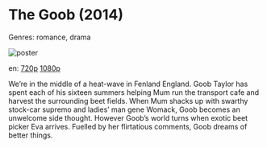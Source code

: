 # The Goob (2014)

Genres: romance, drama

![poster](http://image.tmdb.org/t/p/w500/vfhqRkz50ll5b0fEidUN4wIHvA6.jpg)

en:
  [720p](magnet:?xt=urn:btih:3ac289b9ee4d7356ecfd802fd678e00b3279ae37&dn=The+Goob+(2014)&tr=udp%3A%2F%2Ftracker.yify-torrents.com%2Fannounce&tr=udp%3A%2F%2Fopen.demonii.com%3A1337&tr=udp%3A%2F%2Fexodus.desync.com%3A6969&tr=udp%3A%2F%2Ftracker.istole.it%3A80&tr=udp%3A%2F%2Ftracker.publicbt.com%3A80&tr=udp%3A%2F%2Ftracker.openbittorrent.com%3A80&tr=udp%3A%2F%2Ftracker.leechers-paradise.org%3A6969&tr=udp%3A%2F%2F9.rarbg.com%3A2710&tr=udp%3A%2F%2Fp4p.arenabg.ch%3A1337&tr=udp%3A%2F%2Fp4p.arenabg.com%3A1337&tr=udp%3A%2F%2Ftracker.coppersurfer.tk%3A6969)
  [1080p](magnet:?xt=urn:btih:db551d5042094e90b05a35773134d5d361efd72b&dn=The+Goob+%282014%29+1080p+BrRip+x264+-+YIFY&tr=udp%3A%2F%2Ftracker.openbittorrent.com%3A80%2Fannounce&tr=udp%3A%2F%2Fglotorrents.pw%3A6969%2Fannounce&tr=udp%3A%2F%2Ftracker.openbittorrent.com%3A80%2Fannounce&tr=udp%3A%2F%2Ftracker.opentrackr.org%3A1337%2Fannounce&tr=udp%3A%2F%2Fzer0day.to%3A1337%2Fannounce&tr=udp%3A%2F%2Ftracker.coppersurfer.tk%3A6969%2Fannounce)
  


We’re in the middle of a heat-wave in Fenland England. Goob Taylor has spent each of his sixteen summers helping Mum run the transport cafe and harvest the surrounding beet fields. When Mum shacks up with swarthy stock-car supremo and ladies’ man gene Womack, Goob becomes an unwelcome side thought. However Goob’s world turns when exotic beet picker Eva arrives. Fuelled by her flirtatious comments, Goob dreams of better things.